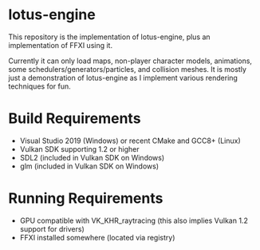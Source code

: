 # lotus-engine
This repository is the implementation of lotus-engine, plus an implementation of FFXI using it.

Currently it can only load maps, non-player character models, animations, some schedulers/generators/particles, and collision meshes.
It is mostly just a demonstration of lotus-engine as I implement various rendering techniques for fun.  

# Build Requirements
* Visual Studio 2019 (Windows) or recent CMake and GCC8+ (Linux)
* Vulkan SDK supporting 1.2 or higher
* SDL2 (included in Vulkan SDK on Windows)
* glm (included in Vulkan SDK on Windows)

# Running Requirements
* GPU compatible with VK_KHR_raytracing (this also implies Vulkan 1.2 support for drivers)
* FFXI installed somewhere (located via registry)
